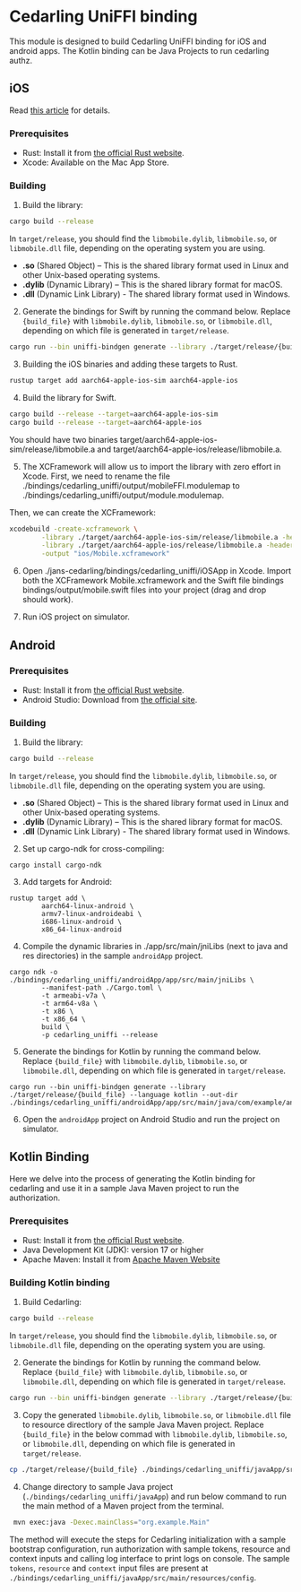# Cedarling UniFFI binding

This module is designed to build Cedarling UniFFI binding for iOS and android apps. The Kotlin binding can be Java Projects to run cedarling authz.

## iOS

Read [this article](https://medium.com/@arnab.bdutta/janssen-cedarling-uniffi-bindings-for-native-apps-90f36982c894) for details.

### Prerequisites

- Rust: Install it from [the official Rust website](https://www.rust-lang.org/tools/install).
- Xcode: Available on the Mac App Store.

### Building

1. Build the library:

```bash
cargo build --release
```

In `target/release`, you should find the `libmobile.dylib`, `libmobile.so`, or `libmobile.dll` file, depending on the operating system you are using.

- **.so** (Shared Object) – This is the shared library format used in Linux and other Unix-based operating systems.
- **.dylib** (Dynamic Library) – This is the shared library format for macOS.
- **.dll** (Dynamic Link Library) - The shared library format used in Windows.

2. Generate the bindings for Swift by running the command below. Replace `{build_file}` with `libmobile.dylib`, `libmobile.so`, or `libmobile.dll`, depending on which file is generated in `target/release`.

```bash
cargo run --bin uniffi-bindgen generate --library ./target/release/{build_file} --language swift --out-dir ./bindings/cedarling_uniffi/output
```

3. Building the iOS binaries and adding these targets to Rust.

```bash
rustup target add aarch64-apple-ios-sim aarch64-apple-ios
```

4. Build the library for Swift.

```bash
cargo build --release --target=aarch64-apple-ios-sim
cargo build --release --target=aarch64-apple-ios
```

You should have two binaries target/aarch64-apple-ios-sim/release/libmobile.a and target/aarch64-apple-ios/release/libmobile.a.

5. The XCFramework will allow us to import the library with zero effort in Xcode. First, we need to rename the file ./bindings/cedarling_uniffi/output/mobileFFI.modulemap to ./bindings/cedarling_uniffi/output/module.modulemap.

Then, we can create the XCFramework:

```bash
xcodebuild -create-xcframework \
        -library ./target/aarch64-apple-ios-sim/release/libmobile.a -headers ./bindings/cedarling_uniffi/output \
        -library ./target/aarch64-apple-ios/release/libmobile.a -headers ./bindings/cedarling_uniffi/output \
        -output "ios/Mobile.xcframework"
```

6. Open ./jans-cedarling/bindings/cedarling_uniffi/iOSApp in Xcode. Import both the XCFramework Mobile.xcframework and the Swift file bindings bindings/output/mobile.swift files into your project (drag and drop should work).

7. Run iOS project on simulator.

## Android

### Prerequisites

- Rust: Install it from [the official Rust website](https://www.rust-lang.org/tools/install).
- Android Studio: Download from [the official site](https://developer.android.com/studio).

### Building

1. Build the library:

```bash
cargo build --release
```

In `target/release`, you should find the `libmobile.dylib`, `libmobile.so`, or `libmobile.dll` file, depending on the operating system you are using.

- **.so** (Shared Object) – This is the shared library format used in Linux and other Unix-based operating systems.
- **.dylib** (Dynamic Library) – This is the shared library format for macOS.
- **.dll** (Dynamic Link Library) - The shared library format used in Windows.

2. Set up cargo-ndk for cross-compiling:

```
cargo install cargo-ndk

```

3. Add targets for Android:

```
rustup target add \
        aarch64-linux-android \
        armv7-linux-androideabi \
        i686-linux-android \
        x86_64-linux-android
```

4. Compile the dynamic libraries in ./app/src/main/jniLibs (next to java and res directories) in the sample `androidApp` project.

```
cargo ndk -o ./bindings/cedarling_uniffi/androidApp/app/src/main/jniLibs \
        --manifest-path ./Cargo.toml \
        -t armeabi-v7a \
        -t arm64-v8a \
        -t x86 \
        -t x86_64 \
        build \
        -p cedarling_uniffi --release
```

5. Generate the bindings for Kotlin by running the command below. Replace `{build_file}` with `libmobile.dylib`, `libmobile.so`, or `libmobile.dll`, depending on which file is generated in `target/release`.


```
cargo run --bin uniffi-bindgen generate --library ./target/release/{build_file} --language kotlin --out-dir ./bindings/cedarling_uniffi/androidApp/app/src/main/java/com/example/androidapp/cedarling/uniffi

```

6. Open the `androidApp` project on Android Studio and run the project on simulator. 

## Kotlin Binding

Here we delve into the process of generating the Kotlin binding for cedarling and use it in a sample Java Maven project to run the authorization.

### Prerequisites

- Rust: Install it from [the official Rust website](https://www.rust-lang.org/tools/install).
- Java Development Kit (JDK): version 17 or higher  
- Apache Maven: Install it from [Apache Maven Website](https://maven.apache.org/download.cgi)

### Building Kotlin binding

1. Build Cedarling:

```bash
cargo build --release
```
In `target/release`, you should find the `libmobile.dylib`, `libmobile.so`, or `libmobile.dll` file, depending on the operating system you are using.

2. Generate the bindings for Kotlin by running the command below. Replace `{build_file}` with `libmobile.dylib`, `libmobile.so`, or `libmobile.dll`, depending on which file is generated in `target/release`.

```bash
cargo run --bin uniffi-bindgen generate --library ./target/release/{build_file} --language kotlin --out-dir ./bindings/cedarling_uniffi/javaApp/src/main/java/org/example
```

3. Copy the generated `libmobile.dylib`, `libmobile.so`, or `libmobile.dll` file to resource directlory of the sample Java Maven project. Replace `{build_file}` in the below commad with `libmobile.dylib`, `libmobile.so`, or `libmobile.dll`, depending on which file is generated in `target/release`.

```bash
cp ./target/release/{build_file} ./bindings/cedarling_uniffi/javaApp/src/main/resources
```

4. Change directory to sample Java project (`./bindings/cedarling_uniffi/javaApp`) and run below command to run the main method of a Maven project from the terminal.

```bash
 mvn exec:java -Dexec.mainClass="org.example.Main"
```

The method will execute the steps for Cedarling initialization with a sample bootstrap configuration, run authorization with sample tokens, resource and context inputs and calling log interface to print logs on console. The sample `tokens`, `resource` and `context` input files are present at `./bindings/cedarling_uniffi/javaApp/src/main/resources/config`. 
